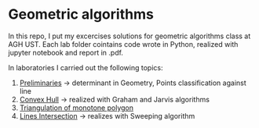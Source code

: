 # Geometric algorithms

In this repo, I put my excercises solutions for geometric algorithms class at AGH UST. Each lab folder cointains code wrote in Python, realized with jupyter notebook and report in .pdf.

In laboratories I carried out the following topics:
1. [Preliminaries](https://github.com/pvtrov/Geometric-Algorithms/tree/main/lab1) -> determinant in Geometry, Points classification against line
2. [Convex Hull](https://github.com/pvtrov/Geometric-Algorithms/tree/main/lab2) -> realized with Graham and Jarvis algorithms
3. [Triangulation of monotone polygon](https://github.com/pvtrov/Geometric-Algorithms/tree/main/lab3)
4. [Lines Intersection](https://github.com/pvtrov/Geometric-Algorithms/tree/main/lab4) -> realizes with Sweeping algorithm
